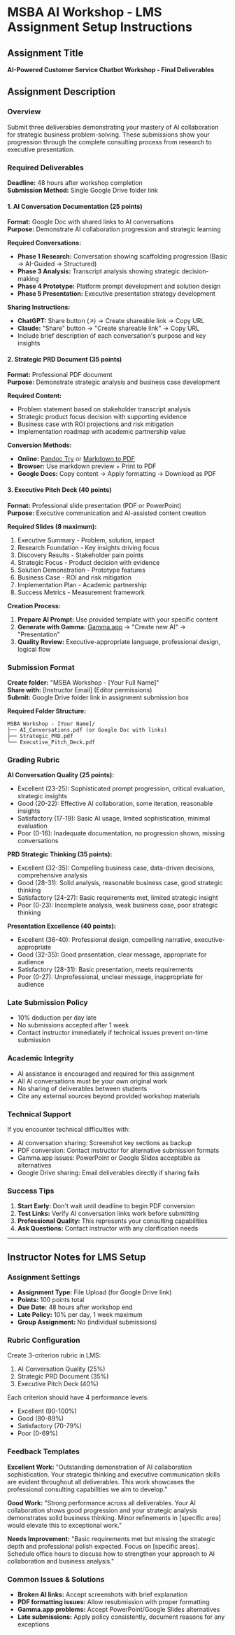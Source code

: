 # MSBA AI Workshop - LMS Assignment Setup Instructions

## Assignment Title
**AI-Powered Customer Service Chatbot Workshop - Final Deliverables**

## Assignment Description

### Overview
Submit three deliverables demonstrating your mastery of AI collaboration for strategic business problem-solving. These submissions show your progression through the complete consulting process from research to executive presentation.

### Required Deliverables

**Deadline:** 48 hours after workshop completion  
**Submission Method:** Single Google Drive folder link

#### 1. AI Conversation Documentation (25 points)
**Format:** Google Doc with shared links to AI conversations  
**Purpose:** Demonstrate AI collaboration progression and strategic learning

**Required Conversations:**
- **Phase 1 Research:** Conversation showing scaffolding progression (Basic → AI-Guided → Structured)
- **Phase 3 Analysis:** Transcript analysis showing strategic decision-making  
- **Phase 4 Prototype:** Platform prompt development and solution design
- **Phase 5 Presentation:** Executive presentation strategy development

**Sharing Instructions:**
- **ChatGPT:** Share button (↗️) → Create shareable link → Copy URL
- **Claude:** "Share" button → "Create shareable link" → Copy URL
- Include brief description of each conversation's purpose and key insights

#### 2. Strategic PRD Document (35 points)
**Format:** Professional PDF document  
**Purpose:** Demonstrate strategic analysis and business case development

**Required Content:**
- Problem statement based on stakeholder transcript analysis
- Strategic product focus decision with supporting evidence
- Business case with ROI projections and risk mitigation
- Implementation roadmap with academic partnership value

**Conversion Methods:**
- **Online:** [Pandoc Try](https://pandoc.org/try/) or [Markdown to PDF](https://md-to-pdf.fly.dev/)
- **Browser:** Use markdown preview + Print to PDF
- **Google Docs:** Copy content → Apply formatting → Download as PDF

#### 3. Executive Pitch Deck (40 points)
**Format:** Professional slide presentation (PDF or PowerPoint)  
**Purpose:** Executive communication and AI-assisted content creation

**Required Slides (8 maximum):**
1. Executive Summary - Problem, solution, impact
2. Research Foundation - Key insights driving focus
3. Discovery Results - Stakeholder pain points
4. Strategic Focus - Product decision with evidence
5. Solution Demonstration - Prototype features
6. Business Case - ROI and risk mitigation
7. Implementation Plan - Academic partnership
8. Success Metrics - Measurement framework

**Creation Process:**
1. **Prepare AI Prompt:** Use provided template with your specific content
2. **Generate with Gamma:** [Gamma.app](https://gamma.app/) → "Create new AI" → "Presentation"
3. **Quality Review:** Executive-appropriate language, professional design, logical flow

### Submission Format

**Create folder:** "MSBA Workshop - [Your Full Name]"  
**Share with:** [Instructor Email] (Editor permissions)  
**Submit:** Google Drive folder link in assignment submission box

**Required Folder Structure:**
```
MSBA Workshop - [Your Name]/
├── AI_Conversations.pdf (or Google Doc with links)
├── Strategic_PRD.pdf  
└── Executive_Pitch_Deck.pdf
```

### Grading Rubric

**AI Conversation Quality (25 points):**
- Excellent (23-25): Sophisticated prompt progression, critical evaluation, strategic insights
- Good (20-22): Effective AI collaboration, some iteration, reasonable insights
- Satisfactory (17-19): Basic AI usage, limited sophistication, minimal evaluation
- Poor (0-16): Inadequate documentation, no progression shown, missing conversations

**PRD Strategic Thinking (35 points):**
- Excellent (32-35): Compelling business case, data-driven decisions, comprehensive analysis
- Good (28-31): Solid analysis, reasonable business case, good strategic thinking
- Satisfactory (24-27): Basic requirements met, limited strategic insight
- Poor (0-23): Incomplete analysis, weak business case, poor strategic thinking

**Presentation Excellence (40 points):**
- Excellent (36-40): Professional design, compelling narrative, executive-appropriate
- Good (32-35): Good presentation, clear message, appropriate for audience
- Satisfactory (28-31): Basic presentation, meets requirements
- Poor (0-27): Unprofessional, unclear message, inappropriate for audience

### Late Submission Policy
- 10% deduction per day late
- No submissions accepted after 1 week
- Contact instructor immediately if technical issues prevent on-time submission

### Academic Integrity
- AI assistance is encouraged and required for this assignment
- All AI conversations must be your own original work
- No sharing of deliverables between students
- Cite any external sources beyond provided workshop materials

### Technical Support
If you encounter technical difficulties with:
- AI conversation sharing: Screenshot key sections as backup
- PDF conversion: Contact instructor for alternative submission formats
- Gamma.app issues: PowerPoint or Google Slides acceptable as alternatives
- Google Drive sharing: Email deliverables directly if sharing fails

### Success Tips
1. **Start Early:** Don't wait until deadline to begin PDF conversion
2. **Test Links:** Verify AI conversation links work before submitting
3. **Professional Quality:** This represents your consulting capabilities
4. **Ask Questions:** Contact instructor with any clarification needs

---

## Instructor Notes for LMS Setup

### Assignment Settings
- **Assignment Type:** File Upload (for Google Drive link)
- **Points:** 100 points total
- **Due Date:** 48 hours after workshop end
- **Late Policy:** 10% per day, 1 week maximum
- **Group Assignment:** No (individual submissions)

### Rubric Configuration
Create 3-criterion rubric in LMS:
1. AI Conversation Quality (25%)
2. Strategic PRD Document (35%)  
3. Executive Pitch Deck (40%)

Each criterion should have 4 performance levels:
- Excellent (90-100%)
- Good (80-89%)
- Satisfactory (70-79%)
- Poor (0-69%)

### Feedback Templates
**Excellent Work:**
"Outstanding demonstration of AI collaboration sophistication. Your strategic thinking and executive communication skills are evident throughout all deliverables. This work showcases the professional consulting capabilities we aim to develop."

**Good Work:** 
"Strong performance across all deliverables. Your AI collaboration shows good progression and your strategic analysis demonstrates solid business thinking. Minor refinements in [specific area] would elevate this to exceptional work."

**Needs Improvement:**
"Basic requirements met but missing the strategic depth and professional polish expected. Focus on [specific areas]. Schedule office hours to discuss how to strengthen your approach to AI collaboration and business analysis."

### Common Issues & Solutions
- **Broken AI links:** Accept screenshots with brief explanation
- **PDF formatting issues:** Allow resubmission with proper formatting
- **Gamma.app problems:** Accept PowerPoint/Google Slides alternatives
- **Late submissions:** Apply policy consistently, document reasons for any exceptions